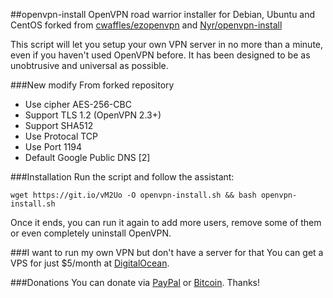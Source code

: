 ##openvpn-install
OpenVPN road warrior installer for Debian, Ubuntu and CentOS forked from [cwaffles/ezopenvpn](https://github.com/cwaffles/ezopenvpn) and [Nyr/openvpn-install](https://github.com/Nyr/openvpn-install)

This script will let you setup your own VPN server in no more than a minute, even if you haven't used OpenVPN before. It has been designed to be as unobtrusive and universal as possible.

###New modify From forked repository

- Use cipher AES-256-CBC
- Support TLS 1.2 (OpenVPN 2.3+)
- Support SHA512
- Use Protocal TCP 
- Use Port 1194
- Default Google Public DNS [2]

###Installation
Run the script and follow the assistant:

`wget https://git.io/vM2Uo -O openvpn-install.sh && bash openvpn-install.sh`

Once it ends, you can run it again to add more users, remove some of them or even completely uninstall OpenVPN.

###I want to run my own VPN but don't have a server for that
You can get a VPS for just $5/month at [DigitalOcean](https://m.do.co/c/9a33fb00e021).

###Donations
You can donate via [PayPal](https://www.paypal.me/fordantitrust/5) or [Bitcoin](https://www.coinbase.com/fordantitrust). Thanks!
